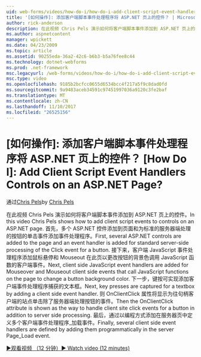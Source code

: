 ```yaml
---
uid: web-forms/videos/how-do-i/how-do-i-add-client-script-event-handlers-controls-on-an-aspnet-page
title: '[如何操作]: 添加客户端脚本事件处理程序将 ASP.NET 页上的控件？ | Microsoft Docs'
author: rick-anderson
description: 在此视频 Chris Pels 演示如何将客户端脚本事件添加到 ASP.NET 页上的控件。 首先，多个 ASP.NET 控件添加到页和 e...
ms.author: aspnetcontent
manager: wpickett
ms.date: 04/23/2009
ms.topic: article
ms.assetid: 90255eda-36a2-42c6-b6b3-b5a76fee8c44
ms.technology: dotnet-webforms
ms.prod: .net-framework
msc.legacyurl: /web-forms/videos/how-do-i/how-do-i-add-client-script-event-handlers-controls-on-an-aspnet-page
msc.type: video
ms.openlocfilehash: 9185b2bcfcc0655d6534bcc4f217a5f9c8dad0fd
ms.sourcegitcommit: 9a9483aceb34591c97451997036a9120c3fe2baf
ms.translationtype: MT
ms.contentlocale: zh-CN
ms.lasthandoff: 11/10/2017
ms.locfileid: "26525156"
---
```

<a name="how-do-i-add-client-script-event-handlers-controls-on-an-aspnet-page"></a>[如何操作]: 添加客户端脚本事件处理程序将 ASP.NET 页上的控件？
[How Do I]: Add Client Script Event Handlers Controls on an ASP.NET Page?
====================
<span data-ttu-id="c4641-106">通过[Chris Pels](https://twitter.com/chrispels)</span><span class="sxs-lookup"><span data-stu-id="c4641-106">by [Chris Pels](https://twitter.com/chrispels)</span></span>

<span data-ttu-id="c4641-107">在此视频 Chris Pels 演示如何将客户端脚本事件添加到 ASP.NET 页上的控件。</span><span class="sxs-lookup"><span data-stu-id="c4641-107">In this video Chris Pels shows how to add client script events to controls on an ASP.NET page.</span></span> <span data-ttu-id="c4641-108">首先，多个 ASP.NET 控件添加到页面和为标准的服务器端处理的按钮的单击事件添加事件处理程序。</span><span class="sxs-lookup"><span data-stu-id="c4641-108">First, several ASP.NET controls are added to the page and an event handler is added for standard server-side processing of the Click event for a button.</span></span> <span data-ttu-id="c4641-109">接下来，客户端 JavaScript 事件处理程序添加鼠标悬停和 Mouseout 在此页以更改按钮的背景色调用 JavaScript 函数的客户端事件。</span><span class="sxs-lookup"><span data-stu-id="c4641-109">Next, client side JavaScript event handlers are added for Mouseover and Mouseout client side events that call JavaScript functions on the page to change a button background color.</span></span> <span data-ttu-id="c4641-110">下一步，键按可实现添加客户端事件处理程序捕获的文本框。</span><span class="sxs-lookup"><span data-stu-id="c4641-110">Next, key presses are captured for a textbox by adding a client side event handler.</span></span> <span data-ttu-id="c4641-111">则 OnClientClick 属性将显示为往句柄客户端的站点单击除了服务器端处理按钮的事件。</span><span class="sxs-lookup"><span data-stu-id="c4641-111">Then the OnClientClick attribute is shown as the way to handle client site click events for a button in addition to server side processing.</span></span> <span data-ttu-id="c4641-112">最后，通过以编程方式添加在服务器页中定义多个客户端事件处理程序\_加载事件。</span><span class="sxs-lookup"><span data-stu-id="c4641-112">Finally, several client side event handlers are defined by adding them programmatically in the server Page\_Load event.</span></span>

[<span data-ttu-id="c4641-113">&#9654;观看视频 （12 分钟）</span><span class="sxs-lookup"><span data-stu-id="c4641-113">&#9654; Watch video (12 minutes)</span></span>](https://channel9.msdn.com/Blogs/ASP-NET-Site-Videos/how-do-i-add-client-script-event-handlers-controls-on-an-aspnet-page)
